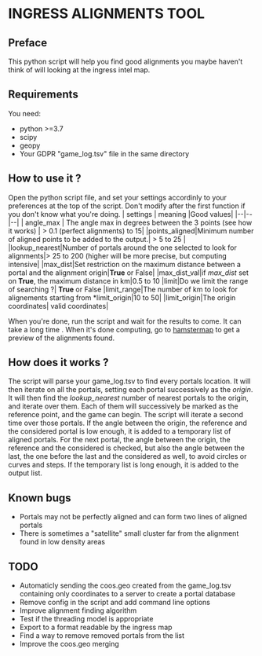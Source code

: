 # INGRESS ALIGNMENTS TOOL

## Preface

This python script will help you find good alignments you maybe haven't think of will looking at the ingress intel map.

## Requirements

You need:
- python >=3.7
- scipy
- geopy
- Your GDPR "game_log.tsv" file in the same directory

## How to use it ?

Open the python script file, and set your settings accordinly to your preferences at the top of the script. Don't modify after the first function if you don't know what you're doing.
| settings | meaning |Good values|
|--|--|--|
| angle_max | The angle max in degrees between the 3 points (see how it works) | > 0.1 (perfect alignments) to 15|
|points_aligned|Minimum number of aligned points to be added to the output.| > 5 to 25 |
|lookup_nearest|Number of portals around the one selected to look for alignments|> 25 to 200 (higher will be more precise, but computing intensive|
|max_dist|Set restriction on the maximum distance between a portal and the alignment origin|**True** or False|
|max_dist_val|if *max_dist* set on **True**, the maximum distance in km|0.5 to 10
|limit|Do we limit the range of searching ?| **True** or False
|limit_range|The number of km to look for alignements starting from *limit_origin|10 to 50|
|limit_origin|The origin coordinates| valid coordinates|

When you're done, run the script and wait for the results to come. It can take a long time . When it's done computing, go to [hamstermap](http://www.hamstermap.com/quickmap.php) to get a preview of the alignments found.
## How does it works ?

The script will parse your game_log.tsv to find every portals location. It will then iterate on all the portals, setting each portal successively as the *origin*. It will then find the *lookup_nearest* number of nearest portals to the origin, and iterate over them. Each of them will successively be marked as the reference point, and the game can begin. The script will iterate a second time over those portals. If the angle between the origin, the reference and the considered portal is low enough, it is added to a temporary list of aligned portals. For the next portal, the angle between the origin, the reference and the considered is checked, but also the angle between the last, the one before the last and the considered as well, to avoid circles or curves  and steps. If the temporary list is long enough, it is added to the output list.

## Known bugs
- Portals may not be perfectly aligned and can form two lines of aligned portals
- There is sometimes a "satellite" small cluster far from the alignment found in low density areas

## TODO
- Automaticly sending the coos.geo created from the game_log.tsv containing only coordinates to a server to create a portal database
- Remove config in the script and add command line options
- Improve alignment finding algorithm
- Test if the threading model is appropriate
- Export to a format readable by the ingress map
- Find a way to remove removed portals from the list
- Improve the coos.geo merging

